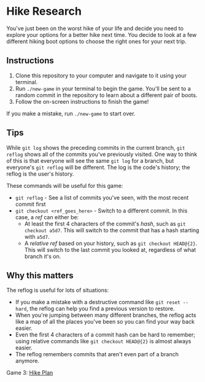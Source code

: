 # Hike Research

You've just been on the worst hike of your life and decide you need to explore
your options for a better hike next time. You decide to look at a few different
hiking boot options to choose the right ones for your next trip.

## Instructions

1. Clone this repository to your computer and navigate to it using your
   terminal.
2. Run `./new-game` in your terminal to begin the game. You'll be sent to a
   random commit in the repository to learn about a different pair of boots.
3. Follow the on-screen instructions to finish the game!

If you make a mistake, run `./new-game` to start over.

## Tips

While `git log` shows the preceding commits in the current branch, `git reflog`
shows all of the commits you've previously visited. One way to think of this is
that everyone will see the same `git log` for a branch, but everyone's
`git reflog` will be different. The log is the code's history; the reflog is the
user's history.

These commands will be useful for this game:

- `git reflog` - See a list of commits you've seen, with the most recent commit
  first
- `git checkout <ref_goes_here>` - Switch to a different commit. In this case, a
  _ref_ can either be:
  - At least the first 4 characters of the commit's _hash_, such as
    `git checkout a5d7`. This will switch to the commit that has a hash starting
    with `a5d7`.
  - A _relative ref_ based on your history, such as `git checkout HEAD@{2}`.
    This will switch to the last commit you looked at, regardless of what branch
    it's on.

## Why this matters

The reflog is useful for lots of situations:

- If you make a mistake with a destructive command like `git reset --hard`, the
  reflog can help you find a previous version to restore.
- When you're jumping between many different branches, the reflog acts like a
  map of all the places you've been so you can find your way back easier.
- Even the first 4 characters of a commit hash can be hard to remember; using
  relative commands like `git checkout HEAD@{2}` is almost always easier.
- The reflog remembers commits that aren't even part of a branch anymore.

Game 3: [Hike Plan](https://github.com/sikaeducation/hike-plan)

